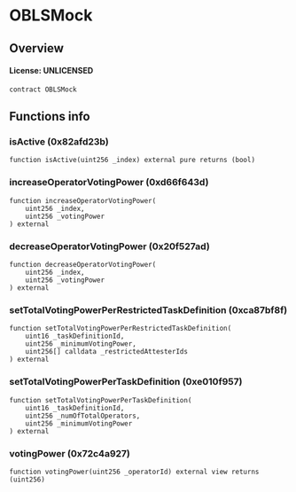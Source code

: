 # OBLSMock

## Overview

#### License: UNLICENSED

```solidity
contract OBLSMock
```


## Functions info

### isActive (0x82afd23b)

```solidity
function isActive(uint256 _index) external pure returns (bool)
```


### increaseOperatorVotingPower (0xd66f643d)

```solidity
function increaseOperatorVotingPower(
    uint256 _index,
    uint256 _votingPower
) external
```


### decreaseOperatorVotingPower (0x20f527ad)

```solidity
function decreaseOperatorVotingPower(
    uint256 _index,
    uint256 _votingPower
) external
```


### setTotalVotingPowerPerRestrictedTaskDefinition (0xca87bf8f)

```solidity
function setTotalVotingPowerPerRestrictedTaskDefinition(
    uint16 _taskDefinitionId,
    uint256 _minimumVotingPower,
    uint256[] calldata _restrictedAttesterIds
) external
```


### setTotalVotingPowerPerTaskDefinition (0xe010f957)

```solidity
function setTotalVotingPowerPerTaskDefinition(
    uint16 _taskDefinitionId,
    uint256 _numOfTotalOperators,
    uint256 _minimumVotingPower
) external
```


### votingPower (0x72c4a927)

```solidity
function votingPower(uint256 _operatorId) external view returns (uint256)
```

